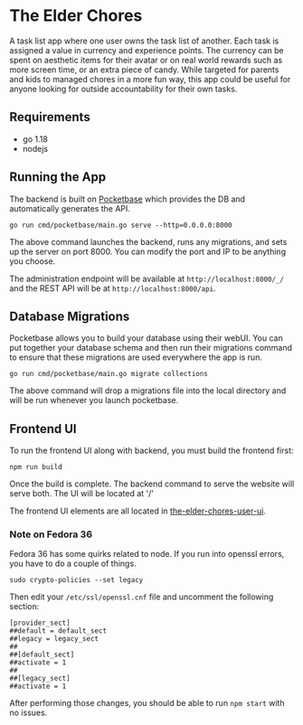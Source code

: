 # The Elder Chores

A task list app where one user owns the task list of another. Each task is assigned a value in
currency and experience points. The currency can be spent on aesthetic items for their avatar
or on real world rewards such as more screen time, or an extra piece of candy. While targeted
for parents and kids to managed chores in a more fun way, this app could be useful for anyone
looking for outside accountability for their own tasks.

## Requirements

   - go 1.18
   - nodejs

## Running the App

The backend is built on [Pocketbase](https://www.pocketbase.io) which provides the DB and automatically
generates the API.

    go run cmd/pocketbase/main.go serve --http=0.0.0.0:8000

The above command launches the backend, runs any migrations, and sets up the server on port 8000. You can
modify the port and IP to be anything you choose.

The administration endpoint will be available at `http://localhost:8000/_/` and the REST API will be at
`http://localhost:8000/api`.

## Database Migrations

Pocketbase allows you to build your database using their webUI. You can put together your database schema
and then run their migrations command to ensure that these migrations are used everywhere the app is run.

    go run cmd/pocketbase/main.go migrate collections

The above command will drop a migrations file into the local directory and will be run whenever you launch
pocketbase.

## Frontend UI

To run the frontend UI along with backend, you must build the frontend first:

    npm run build

Once the build is complete. The backend command to serve the website will serve both. The UI will be located at
'/'

The frontend UI elements are all located in [the-elder-chores-user-ui](./the-elder-chores-user-ui/).

### Note on Fedora 36

Fedora 36 has some quirks related to node. If you run into openssl errors, you have to do a couple of things.

    sudo crypto-policies --set legacy

Then edit your `/etc/ssl/openssl.cnf` file and uncomment the following section:

    [provider_sect]
    ##default = default_sect
    ##legacy = legacy_sect
    ##
    ##[default_sect]
    ##activate = 1
    ##
    ##[legacy_sect]
    ##activate = 1

After performing those changes, you should be able to run `npm start` with no issues.

